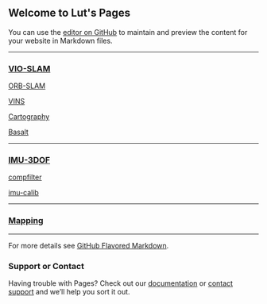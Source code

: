 ## Welcome to Lut's Pages

You can use the [editor on GitHub](https://github.com/daodaokamiLT/daodaokamiLT.github.io/tree/gh-pages/index.md) to maintain and preview the content for your website in Markdown files.

<!-- Whenever you commit to this repository, GitHub Pages will run [Jekyll](https://jekyllrb.com/) to rebuild the pages in your site, from the content in your Markdown files. -->

---------

### [VIO-SLAM](https://github.com/daodaokamiLT/daodaokamiLT.github.io/tree/gh-pages/vio-slam.md)

[ORB-SLAM](https://github.com/daodaokamiLT/daodaokamiLT.github.io/tree/gh-pages/orb-slam.md)

[VINS](https://github.com/daodaokamiLT/daodaokamiLT.github.io/tree/gh-pages/vins.md)

[Cartography](https://github.com/daodaokamiLT/daodaokamiLT.github.io/tree/gh-pages/cartography.md)

[Basalt](https://github.com/daodaokamiLT/daodaokamiLT.github.io/tree/gh-pages/basalt.md)

----------

### [IMU-3DOF](https://github.com/daodaokamiLT/daodaokamiLT.github.io/tree/gh-pages/imu-3dof.md)

[compfilter](https://github.com/daodaokamiLT/daodaokamiLT.github.io/tree/gh-pages/compfilter.md)

[imu-calib](https://github.com/daodaokamiLT/daodaokamiLT.github.io/tree/gh-pages/imu-calib.md)

-----------
### [Mapping](https://github.com/daodaokamiLT/daodaokamiLT.github.io/tree/gh-pages/mapping.md)

-----------

For more details see [GitHub Flavored Markdown](https://guides.github.com/features/mastering-markdown/).

### Support or Contact

Having trouble with Pages? Check out our [documentation](https://docs.github.com/categories/github-pages-basics/) or [contact support](https://support.github.com/contact) and we’ll help you sort it out.
